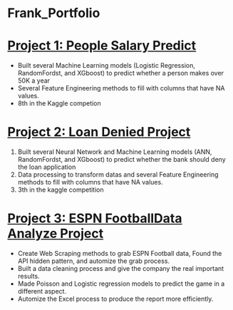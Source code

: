 # Frank_Portfolio


# [Project 1: People Salary Predict](https://github.com/FrankDTS/Predict_Perple_Salary)
  * Built several Machine Learning models (Logistic Regression, RandomFordst, and XGboost) to predict whether a person makes over 50K a year
  * Several Feature Engineering methods to fill with columns that have NA values.
  * 8th in the Kaggle competion


# [Project 2: Loan Denied Project](https://github.com/FrankDTS/Loan_Denied_Project)
  1. Built several Neural Network and Machine Learning models (ANN, RandomFordst, and XGboost) to predict whether the bank should deny the loan application
  2. Data processing to transform datas and several Feature Engineering methods to fill with columns that have NA values.
  3. 3th in the kaggle competition


# [Project 3: ESPN FootballData Analyze Project](https://github.com/FrankDTS/ESPN-Football-Analyze)

  * Create Web Scraping methods to grab ESPN Football data, Found the API hidden pattern, and automize the grab process.
  * Built a data cleaning process and give the company the real important results.
  * Made Poisson and Logistic regression models to predict the game in a different aspect.
  * Automize the Excel process to produce the report more efficiently.
